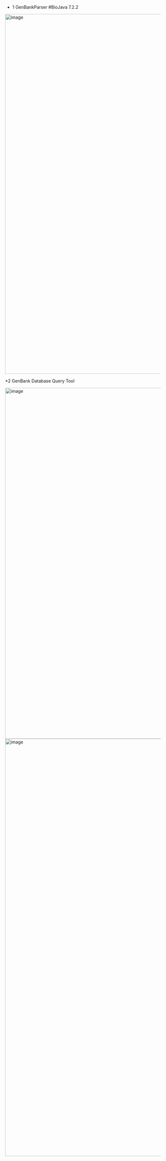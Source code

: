 

 * 1 GenBankParser 
 #BioJava 7.2.2
 <img width="945" height="1164" alt="image" src="https://github.com/user-attachments/assets/83a2c9cf-6870-479c-8eaa-874dfbd48179" />

 *2 GenBank Database Query Tool 
 
 <img width="975" height="1135" alt="image" src="https://github.com/user-attachments/assets/c32e9a48-e2f2-4846-81a0-6e8f136bfdbd" />
 <img width="818" height="1350" alt="image" src="https://github.com/user-attachments/assets/1f357160-8ddc-4df8-91dc-2db924fa958f" />


 

